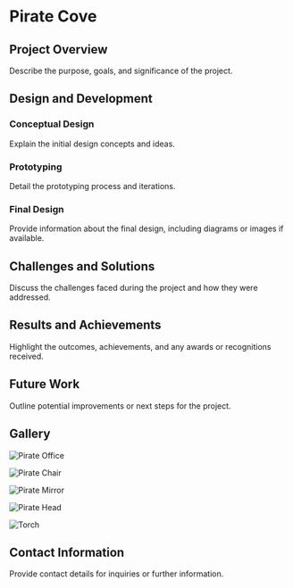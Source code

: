 # Pirate Cove

## Project Overview
Describe the purpose, goals, and significance of the project.

## Design and Development
### Conceptual Design
Explain the initial design concepts and ideas.

### Prototyping
Detail the prototyping process and iterations.

### Final Design
Provide information about the final design, including diagrams or images if available.

## Challenges and Solutions
Discuss the challenges faced during the project and how they were addressed.

## Results and Achievements
Highlight the outcomes, achievements, and any awards or recognitions received.

## Future Work
Outline potential improvements or next steps for the project.

## Gallery
![Pirate Office](../../assets/img/fiab/pirate/Bureau-pirate-min-scaled.jpg "Pirate Office")

![Pirate Chair](../../assets/img/fiab/pirate/Chaise-pirate-min-scaled.jpg "Pirate Chair")

![Pirate Mirror](../../assets/img/fiab/pirate/Mirroir-pirate-min-scaled.jpg "Pirate Mirror")

![Pirate Head](../../assets/img/fiab/pirate/Tete-pirate-min-scaled.jpg "Pirate Head")

![Torch](../../assets/img/fiab/pirate/torche-min-scaled.jpg "Torch")

## Contact Information
Provide contact details for inquiries or further information.